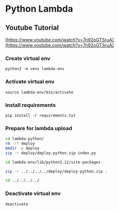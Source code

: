# Python Lambda

## Youtube Tutorial

[https://www.youtube.com/watch?v=7n92oGTSruA](https://www.youtube.com/watch?v=7n92oGTSruA)

### Create virtual env

`python3 -m venv lambda-env`

### Activate virtual env

`source lambda-env/bin/activate`

### Install requirements

`pip install -r requirements.txt`

### Prepare for lambda upload

```bash
cd lambda-python/
rm -rf deploy
mkdir -p deploy
zip -r deploy/deploy-python.zip index.py

cd lambda-env/lib/python3.12/site-packages

zip -r ../../../../deploy/deploy-python.zip .

cd ../../../../
```

### Deactivate virtual env

`deactivate`
